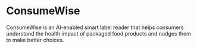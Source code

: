 # ConsumeWise

ConsumeWise is an AI-enabled smart label reader that helps consumers understand the health impact of packaged food products and nudges them to make better choices.